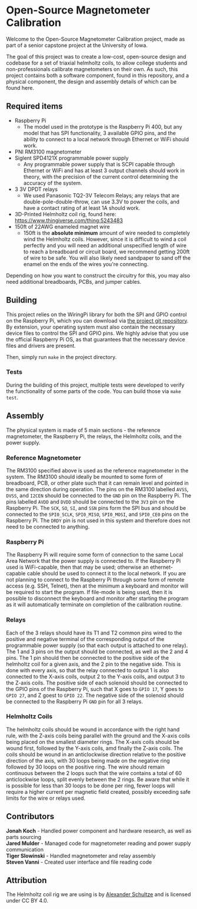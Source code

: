 # Open-Source Magnetometer Calibration
Welcome to the Open-Source Magnetometer Calibration project, made as part of a senior capstone project at the University of Iowa.

The goal of this project was to create a low-cost, open-source design and codebase for a set of triaxial helmholtz coils, to allow college students and non-professionals calibrate magnetometers on their own. As such, this project contains both a software component, found in this repository, and a physical component, the design and assembly details of which can be found here.

## Required items
- Raspberry Pi
  - The model used in the prototype is the Raspberry Pi 400, but any model that has SPI functionality, 3 available GPIO pins, and the ability to connect to a local network through Ethernet or WiFi should work.
- PNI RM3100 magnetometer
- Siglent SPD4121X programmable power supply
  - Any programmable power supply that is SCPI capable through Ethernet or WiFi and has at least 3 output channels should work in theory, with the precision of the current control determining the accuracy of the system.
- 3 3V DPDT relays
  - We used Panasonic TQ2-3V Telecom Relays; any relays that are double-pole-double-throw, can use 3.3V to power the coils, and have a contact rating of at least 1A should work.
- 3D-Printed Helmholtz coil rig, found here: https://www.thingiverse.com/thing:5243483
- 150ft of 22AWG enameled magnet wire
  - 150ft is the **absolute minimum** amount of wire needed to completely wind the Helmholtz coils. However, since it is difficult to wind a coil perfectly and you will need an additional unspecified length of wire to reach a breadboard or circuit board, we recommend getting 200ft of wire to be safe. You will also likely need sandpaper to sand off the enamel on the ends of the wires you're connecting.

Depending on how you want to construct the circuitry for this, you may also need additional breadboards, PCBs, and jumper cables.

## Building
This project relies on the WiringPi library for both the SPI and GPIO control on the Raspberry Pi, which you can download via [the project git repository](https://github.com/WiringPi/WiringPi). By extension, your operating system must also contain the necessary device files to control the SPI and GPIO pins. We highly advise that you use the official Raspberry Pi OS, as that guarantees that the necessary device files and drivers are present.

Then, simply run `make` in the project directory.

### Tests
During the building of this project, multiple tests were developed to verify the functionality of some parts of the code. You can build those via `make test`.

## Assembly
The physical system is made of 5 main sections - the reference magnetometer, the Raspberry Pi, the relays, the Helmholtz coils, and the power supply.

### Reference Magnetometer
The RM3100 specified above is used as the reference magnetometer in the system. The RM3100 should ideally be mounted to some form of breadboard, PCB, or other plate such that it can remain level and pointed in the same direction during operation. The pins on the RM3100 labelled `AVSS`, `DVSS`, and `I2CEN` should be connected to the `GND` pin on the Raspberry Pi. The pins labelled `AVDD` and `DVDD` should be connected to the `3V3` pin on the Raspberry Pi. The `SCK`, `SO`, `SI`, and `SSN` pins form the SPI bus and should be connected to the `SPI0_SCLK`, `SPI0_MISO`, `SPI0_MOSI`, and `SPI0_CE0` pins on the Raspberry Pi. The `DRDY` pin is not used in this system and therefore does not need to be connected to anything.

### Raspberry Pi
The Raspberry Pi will require some form of connection to the same Local Area Network that the power supply is connected to. If the Raspberry Pi used is WiFi-capable, then that may be used; otherwise an ethernet-capable cable should be used to connect it to the local network. If you are not planning to connect to the Raspberry Pi through some form of remote access (e.g. SSH, Telnet), then at the minimum a keyboard and monitor will be required to start the program. If file-mode is being used, then it is possible to disconnect the keyboard and monitor after starting the program as it will automatically terminate on completion of the calibration routine. 

### Relays
Each of the 3 relays should have its T1 and T2 common pins wired to the positive and negative terminal of the corresponding output of the programmable power supply (so that each output is attached to one relay). The 1 and 3 pins on the output should be connected, as well as the 2 and 4 pins. The 1 pin should then be connected to the positive side of the helmholtz coil for a given axis, and the 2 pin to the negative side. This is done with every axis, so that the relay connected to output 1 is also connected to the X-axis coils, output 2 to the Y-axis coils, and output 3 to the Z-axis coils. The positive side of each solenoid should be connected to the GPIO pins of the Raspberry Pi, such that X goes to `GPIO 17`, Y goes to `GPIO 27`, and Z goest to `GPIO 22`. The negative side of the solenoid should be connected to the Raspberry Pi `GND` pin for all 3 relays.

### Helmholtz Coils
The helmholtz coils should be wound in accordance with the right hand rule, with the Z-axis coils being parallel with the ground and the X-axis coils being placed on the smallest diameter rings. The X-axis coils should be wound first, followed by the Y-axis coils, amd finally the Z-axis coils. The coils should be wound in an anticlockwise direction relative to the positive direction of the axis, with 30 loops being made on the negative ring followed by 30 loops on the positive ring. The wire should remain continuous between the 2 loops such that the wire contains a total of 60 anticlockwise loops, split evenly between the 2 rings. Be aware that while it is possible for less than 30 loops to be done per ring, fewer loops will require a higher current per magnetic field created, possibly exceeding safe limits for the wire or relays used.

## Contributors
**Jonah Koch** - Handled power component and hardware research, as well as parts sourcing<br>
**Jared Mulder** - Managed code for magnetometer reading and power supply communication<br>
**Tiger Slowinski** - Handled magnetometer and relay assembly<br>
**Steven Vanni** - Created user interface and file reading code<br>

## Attribution
The Helmholtz coil rig we are using is by [Alexander Schultze](https://www.thingiverse.com/planetsofa/) and is licensed under CC BY 4.0.
